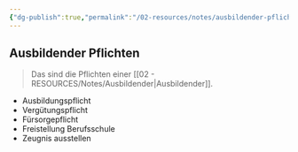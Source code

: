 ```yaml
---
{"dg-publish":true,"permalink":"/02-resources/notes/ausbildender-pflichten/","tags":["prüfungsrelevant","LF01","publish"],"noteIcon":"","updated":"2024-06-09T19:24:50.645+02:00"}
---
```


## Ausbildender Pflichten 
> Das sind die Pflichten einer [[02 - RESOURCES/Notes/Ausbildender\|Ausbildender]].

- Ausbildungspflicht
- Vergütungspflicht
- Fürsorgepflicht
- Freistellung Berufsschule
- Zeugnis ausstellen
